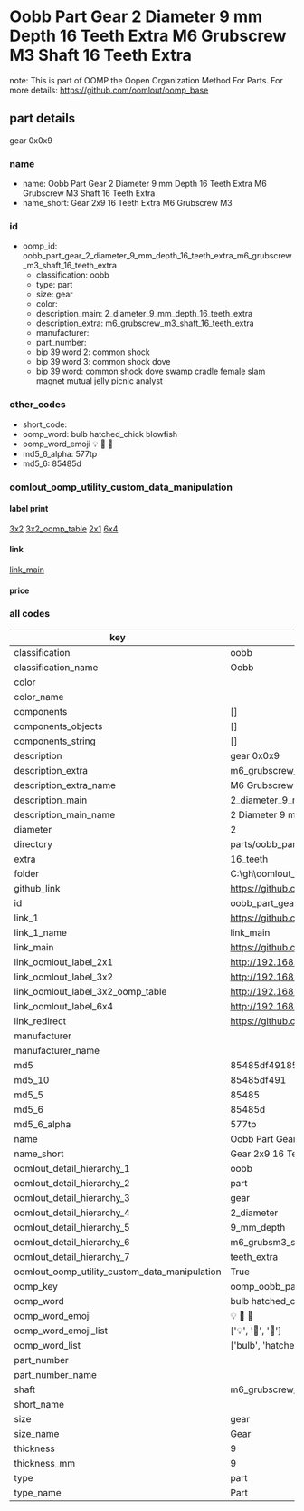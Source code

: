 # Oobb Part Gear 2 Diameter 9 mm Depth 16 Teeth Extra M6 Grubscrew M3 Shaft 16 Teeth Extra  

note: This is part of OOMP the Oopen Organization Method For Parts. For more details: https://github.com/oomlout/oomp_base

##  part details
  



gear 0x0x9



### name
* name: Oobb Part Gear 2 Diameter 9 mm Depth 16 Teeth Extra M6 Grubscrew M3 Shaft 16 Teeth Extra
* name_short: Gear 2x9 16 Teeth Extra M6 Grubscrew M3
### id
* oomp_id: oobb_part_gear_2_diameter_9_mm_depth_16_teeth_extra_m6_grubscrew_m3_shaft_16_teeth_extra
  * classification: oobb
  * type: part
  * size: gear
  * color: 
  * description_main: 2_diameter_9_mm_depth_16_teeth_extra
  * description_extra: m6_grubscrew_m3_shaft_16_teeth_extra
  * manufacturer: 
  * part_number: 
  * bip 39 word 2: common shock
  * bip 39 word 3: common shock dove
  * bip 39 word: common shock dove swamp cradle female slam magnet mutual jelly picnic analyst

### other_codes
* short_code: 
* oomp_word: bulb hatched_chick blowfish
* oomp_word_emoji :bulb: :hatched_chick: :blowfish:
* md5_6_alpha: 577tp
* md5_6: 85485d






### oomlout_oomp_utility_custom_data_manipulation
#### label print
[3x2](http://192.168.1.245:1112/?label=oomp%20577tp)
[3x2_oomp_table](http://192.168.1.108:1112/?label=oomp%20577tp)
[2x1](http://192.168.1.242:1112/?label=oomp%20577tp)
[6x4](http://192.168.1.55:1112/?label=oomp%20577tp)    

#### link

[link_main](https://github.com/oomlout/oomlout_oobb_version_4_generated_parts/tree/main/navigation_oomp/oobb/part/gear/2_diameter_9_mm_depth_16_teeth_extra/m6_grubscrew_m3_shaft_16_teeth_extra/part)                              

#### price







### all codes 
| key | value |  
| --- | --- |  
| classification | oobb |  
| classification_name | Oobb |  
| color |  |  
| color_name |  |  
| components | [] |  
| components_objects | [] |  
| components_string | [] |  
| description | gear 0x0x9 |  
| description_extra | m6_grubscrew_m3_shaft_16_teeth_extra |  
| description_extra_name | M6 Grubscrew M3 Shaft 16 Teeth Extra |  
| description_main | 2_diameter_9_mm_depth_16_teeth_extra |  
| description_main_name | 2 Diameter 9 mm Depth 16 Teeth Extra |  
| diameter | 2 |  
| directory | parts/oobb_part_gear_2_diameter_9_mm_depth_16_teeth_extra_m6_grubscrew_m3_shaft_16_teeth_extra |  
| extra | 16_teeth |  
| folder | C:\gh\oomlout_oobb_version_4_generated_parts\parts\oobb_part_gear_2_diameter_9_mm_depth_16_teeth_extra_m6_grubscrew_m3_shaft_16_teeth_extra |  
| github_link | https://github.com/oomlout/oomlout_oomp_part_src/tree/main/parts/oobb_part_gear_2_diameter_9_mm_depth_16_teeth_extra_m6_grubscrew_m3_shaft_16_teeth_extra |  
| id | oobb_part_gear_2_diameter_9_mm_depth_16_teeth_extra_m6_grubscrew_m3_shaft_16_teeth_extra |  
| link_1 | https://github.com/oomlout/oomlout_oobb_version_4_generated_parts/tree/main/navigation_oomp/oobb/part/gear/2_diameter_9_mm_depth_16_teeth_extra/m6_grubscrew_m3_shaft_16_teeth_extra/part |  
| link_1_name | link_main |  
| link_main | https://github.com/oomlout/oomlout_oobb_version_4_generated_parts/tree/main/navigation_oomp/oobb/part/gear/2_diameter_9_mm_depth_16_teeth_extra/m6_grubscrew_m3_shaft_16_teeth_extra/part |  
| link_oomlout_label_2x1 | http://192.168.1.242:1112/?label=oomp%20577tp |  
| link_oomlout_label_3x2 | http://192.168.1.245:1112/?label=oomp%20577tp |  
| link_oomlout_label_3x2_oomp_table | http://192.168.1.108:1112/?label=oomp%20577tp |  
| link_oomlout_label_6x4 | http://192.168.1.55:1112/?label=oomp%20577tp |  
| link_redirect | https://github.com/oomlout/oomlout_oobb_version_4_generated_parts/tree/main/parts/oobb_gear_02_09_ex_16_teeth_sh_m6_grubscrew_m3 |  
| manufacturer |  |  
| manufacturer_name |  |  
| md5 | 85485df49185f9615398fdb283b19173 |  
| md5_10 | 85485df491 |  
| md5_5 | 85485 |  
| md5_6 | 85485d |  
| md5_6_alpha | 577tp |  
| name | Oobb Part Gear 2 Diameter 9 mm Depth 16 Teeth Extra M6 Grubscrew M3 Shaft 16 Teeth Extra |  
| name_short | Gear 2x9 16 Teeth Extra M6 Grubscrew M3 |  
| oomlout_detail_hierarchy_1 | oobb |  
| oomlout_detail_hierarchy_2 | part |  
| oomlout_detail_hierarchy_3 | gear |  
| oomlout_detail_hierarchy_4 | 2_diameter |  
| oomlout_detail_hierarchy_5 | 9_mm_depth |  
| oomlout_detail_hierarchy_6 | m6_grubsm3_shaft_16 |  
| oomlout_detail_hierarchy_7 | teeth_extra |  
| oomlout_oomp_utility_custom_data_manipulation | True |  
| oomp_key | oomp_oobb_part_gear_2_diameter_9_mm_depth_16_teeth_extra_m6_grubscrew_m3_shaft_16_teeth_extra |  
| oomp_word | bulb hatched_chick blowfish |  
| oomp_word_emoji | :bulb: :hatched_chick: :blowfish: |  
| oomp_word_emoji_list | [':bulb:', ':hatched_chick:', ':blowfish:'] |  
| oomp_word_list | ['bulb', 'hatched_chick', 'blowfish'] |  
| part_number |  |  
| part_number_name |  |  
| shaft | m6_grubscrew_m3 |  
| short_name |  |  
| size | gear |  
| size_name | Gear |  
| thickness | 9 |  
| thickness_mm | 9 |  
| type | part |  
| type_name | Part |  
